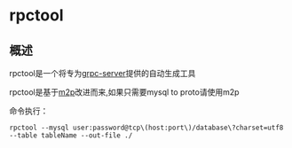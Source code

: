 # rpctool

## 概述

rpctool是一个将专为[grpc-server](https://github.com/ybt7755221/grpc-server)提供的自动生成工具

rpctool是基于[m2p](https://github.com/ybt7755221/m2p)改进而来,如果只需要mysql to proto请使用m2p

命令执行：

    rpctool --mysql user:password@tcp\(host:port\)/database\?charset=utf8 --table tableName --out-file ./